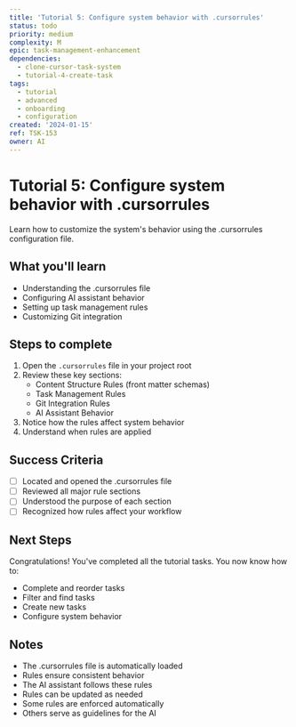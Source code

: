 ```yaml
---
title: 'Tutorial 5: Configure system behavior with .cursorrules'
status: todo
priority: medium
complexity: M
epic: task-management-enhancement
dependencies:
  - clone-cursor-task-system
  - tutorial-4-create-task
tags:
  - tutorial
  - advanced
  - onboarding
  - configuration
created: '2024-01-15'
ref: TSK-153
owner: AI
---
```


# Tutorial 5: Configure system behavior with .cursorrules

Learn how to customize the system's behavior using the .cursorrules configuration file.

## What you'll learn

- Understanding the .cursorrules file
- Configuring AI assistant behavior
- Setting up task management rules
- Customizing Git integration

## Steps to complete

1. Open the `.cursorrules` file in your project root
2. Review these key sections:
   - Content Structure Rules (front matter schemas)
   - Task Management Rules
   - Git Integration Rules
   - AI Assistant Behavior
3. Notice how the rules affect system behavior
4. Understand when rules are applied

## Success Criteria

- [ ] Located and opened the .cursorrules file
- [ ] Reviewed all major rule sections
- [ ] Understood the purpose of each section
- [ ] Recognized how rules affect your workflow

## Next Steps

Congratulations! You've completed all the tutorial tasks. You now know how to:

- Complete and reorder tasks
- Filter and find tasks
- Create new tasks
- Configure system behavior

## Notes

- The .cursorrules file is automatically loaded
- Rules ensure consistent behavior
- The AI assistant follows these rules
- Rules can be updated as needed
- Some rules are enforced automatically
- Others serve as guidelines for the AI
